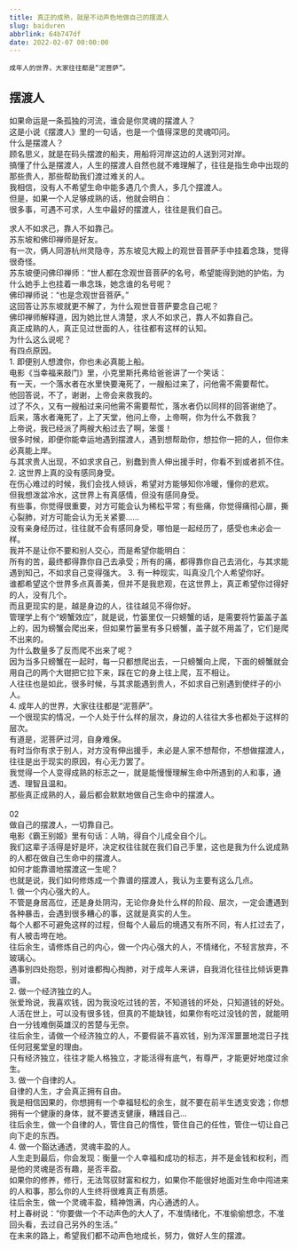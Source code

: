 ```yaml
---
title: 真正的成熟，就是不动声色地做自己的摆渡人
slug: baiduren
abbrlink: 64b747df
date: 2022-02-07 00:00:00
---
```

`成年人的世界，大家往往都是“泥菩萨”。`
## 摆渡人

如果命运是一条孤独的河流，谁会是你灵魂的摆渡人？</br>这是小说《摆渡人》里的一句话，也是一个值得深思的灵魂叩问。</br>什么是摆渡人？</br>顾名思义，就是在码头摆渡的船夫，用船将河岸这边的人送到河对岸。</br>搞懂了什么是摆渡人，人生的摆渡人自然也就不难理解了，往往是指生命中出现的那些贵人，那些帮助我们渡过难关的人。</br>我相信，没有人不希望生命中能多遇几个贵人，多几个摆渡人。</br>但是，如果一个人足够成熟的话，他就会明白：</br>很多事，可遇不可求，人生中最好的摆渡人，往往是我们自己。</br>
<!--more-->
求人不如求己，靠人不如靠己。</br>苏东坡和佛印禅师是好友。</br>有一次，俩人同游杭州灵隐寺，苏东坡见大殿上的观世音菩萨手中挂着念珠，觉得很奇怪。</br>苏东坡便问佛印禅师：“世人都在念观世音菩萨的名号，希望能得到她的护佑，为什么她手上也挂着一串念珠，她念谁的名号呢？</br>佛印禅师说：“也是念观世音菩萨。”</br>这回答让苏东坡就更不解了，为什么观世音菩萨要念自己呢？</br>佛印禅师解释道，因为她比世人清楚，求人不如求己，靠人不如靠自己。</br>真正成熟的人，真正见过世面的人，往往都有这样的认知。</br>为什么这么说呢？</br>有四点原因。</br>1. 即便别人想渡你，你也未必真能上船。</br>电影《当幸福来敲门》里，小克里斯托弗给爸爸讲了一个笑话：</br>有一天，一个落水者在水里快要淹死了，一艘船过来了，问他需不需要帮忙。</br>他回答说，不了，谢谢，上帝会来救我的。</br>过了不久，又有一艘船过来问他需不需要帮忙，落水者仍以同样的回答谢绝了。</br>后来，落水者淹死了，上了天堂，他问上帝，上帝啊，你为什么不救我？</br>上帝说，我已经派了两艘大船过去了啊，笨蛋！</br>很多时候，即便你能幸运地遇到摆渡人，遇到想帮助你，想拉你一把的人，但你未必真能上岸。</br>与其求贵人出现，不如求求自己，别蠢到贵人伸出援手时，你看不到或者抓不住。</br>2. 这世界上真的没有感同身受。</br>在伤心难过的时候，我们会找人倾诉，希望对方能够知你冷暖，懂你的悲欢。</br>但我想泼盆冷水，这世界上有真感情，但没有感同身受。</br>有些事，你觉得很重要，对方可能会认为稀松平常；有些痛，你觉得痛彻心扉，撕心裂肺，对方可能会认为无关紧要......</br>没有亲身经历过，往往就不会有感同身受，哪怕是一起经历了，感受也未必会一样。</br>我并不是让你不要和别人交心，而是希望你能明白：</br>所有的苦，最终都得靠你自己去承受；所有的痛，都得靠你自己去消化，与其求能遇到知己，不如求自己变得强大。
3. 有一种现实，叫真没几个人希望你好。</br>谁都希望这个世界多点真善美，但并不是我悲观，在这世界上，真正希望你过得好的人，没有几个。</br>而且更现实的是，越是身边的人，往往越见不得你好。</br>管理学上有个“螃蟹效应”，就是说，竹篓里仅一只螃蟹的话，是需要将竹篓盖子盖上的，因为螃蟹会爬出来，但如果竹篓里有多只螃蟹，盖子就不用盖了，它们是爬不出来的。</br>为什么数量多了反而爬不出来了呢？</br>因为当多只螃蟹在一起时，每一只都想爬出去，一只螃蟹向上爬，下面的螃蟹就会用自己的两个大钳把它拉下来，踩在它的身上往上爬，互不相让。</br>人往往也是如此，很多时候，与其求能遇到贵人，不如求自己别遇到使绊子的小人。</br>4. 成年人的世界，大家往往都是“泥菩萨”。</br>一个很现实的情况，一个人处于什么样的层次，身边的人往往大多也都处于这样的层次。</br>有道是，泥菩萨过河，自身难保。</br>有时当你有求于别人，对方没有伸出援手，未必是人家不想帮你，不想做摆渡人，往往是出于现实的原因，有心无力罢了。</br>我觉得一个人变得成熟的标志之一，就是能慢慢理解生命中所遇到的人和事，通透、理智且温和。</br>那些真正成熟的人，最后都会默默地做自己生命中的摆渡人。</br></br>02</br>做自己的摆渡人，一切靠自己。</br>电影《霸王别姬》里有句话：人呐，得自个儿成全自个儿。</br>我们这辈子活得是好是坏，决定权往往就在我们自己手里，这也是我为什么说成熟的人都在做自己生命中的摆渡人。</br>如何才能靠谱地摆渡这一生呢？</br>也就是说，我们如何修炼成一个靠谱的摆渡人，我认为主要有这么几点。</br>1. 做一个内心强大的人。</br>不管是身居高位，还是身处阴沟，无论你身处什么样的阶段、层次，一定会遭遇到各种暴击，会遇到很多糟心的事，这就是真实的人生。</br>每个人都不可避免这样的过程，但每个人最后的境遇又有所不同，有人扛过去了，有人被击垮在地。</br>往后余生，请修炼自己的内心，做一个内心强大的人，不情绪化，不轻言放弃，不玻璃心。</br>遇事别四处抱怨，别对谁都掏心掏肺，对于成年人来讲，自我消化往往比倾诉更靠谱。</br>2. 做一个经济独立的人。</br>张爱玲说，我喜欢钱，因为我没吃过钱的苦，不知道钱的坏处，只知道钱的好处。</br>人活在世上，可以没有很多钱，但真的不能缺钱，如果你有吃过没钱的苦，就能明白一分钱难倒英雄汉的苦楚与无奈。</br>往后余生，请做一个经济独立的人，不要假装不喜欢钱，别为浑浑噩噩地混日子找任何冠冕堂皇的理由。</br>只有经济独立，往往才能人格独立，才能活得有底气，有尊严，才能更好地度过余生。</br>3. 做一个自律的人。</br>自律的人生，才会真正拥有自由。</br>我是相信因果的，你想拥有一个幸福轻松的余生，就不要在前半生透支安逸；你想拥有一个健康的身体，就不要透支健康，糟践自己...</br>往后余生，做一个自律的人，管住自己的惰性，管住自己的任性，管住一切让自己向下走的东西。</br>4. 做一个豁达通透，灵魂丰盈的人。</br>人生走到最后，你会发现：衡量一个人幸福和成功的标志，并不是金钱和权利，而是他的灵魂是否有趣，是否丰盈。</br>如果你的修养，修行，无法驾驭财富和权力，如果你不能很好地面对生命中闯进来的人和事，那么你的人生终将很难真正有质感。</br>往后余生，做一个灵魂丰盈，精神饱满，内心通透的人。</br>村上春树说：“你要做一个不动声色的大人了，不准情绪化，不准偷偷想念，不准回头看，去过自己另外的生活。”</br>在未来的路上，希望我们都不动声色地成长，努力，做好人生的摆渡。



